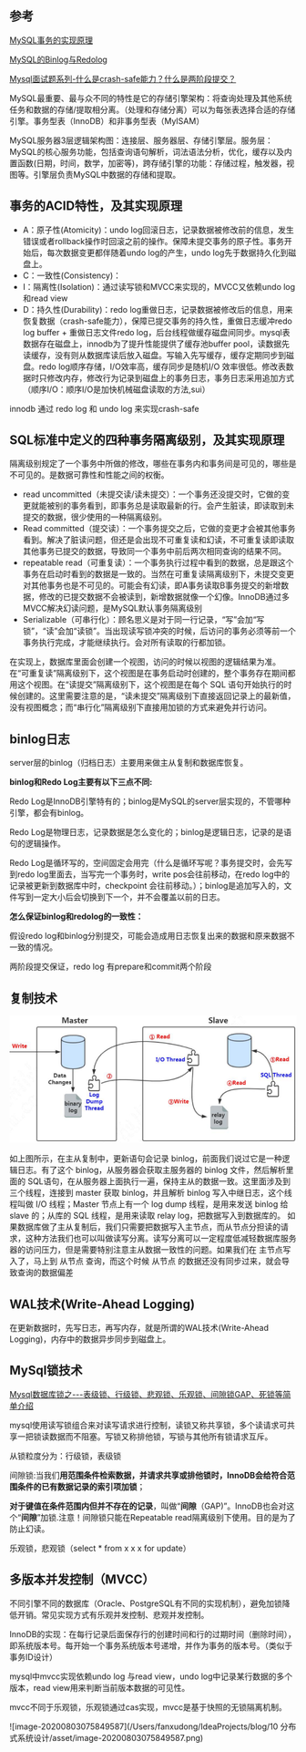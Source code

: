 ## 参考

[MySQL事务的实现原理](https://mp.weixin.qq.com/s/J_UQsL5Xz5akFVgSAo272Q)

[MySQL的Binlog与Redolog](https://www.jianshu.com/p/65eb0526bfc0)

[Mysql面试题系列-什么是crash-safe能力？什么是两阶段提交？](https://zhuanlan.zhihu.com/p/157893102)

MySQL最重要、最与众不同的特性是它的存储引擎架构：将查询处理及其他系统任务和数据的存储/提取相分离。（处理和存储分离）可以为每张表选择合适的存储引擎。事务型表（InnoDB）和非事务型表（MyISAM）



MySQL服务器3层逻辑架构图：连接层、服务器层、存储引擎层。服务层：MySQL的核心服务功能，包括查询语句解析，词法语法分析，优化，缓存以及内置函数(日期，时间，数学，加密等)，跨存储引擎的功能：存储过程，触发器，视图等。引擎层负责MySQL中数据的存储和提取。



## 事务的ACID特性，及其实现原理

- A：原子性(Atomicity)：undo log回滚日志，记录数据被修改前的信息，发生错误或者rollback操作时回滚之前的操作。保障未提交事务的原子性。事务开始后，每次数据变更都伴随着undo log的产生，undo log先于数据持久化到磁盘上。
- C：一致性(Consistency)：
- I：隔离性(Isolation)：通过读写锁和MVCC来实现的，MVCC又依赖undo log和read view
- D：持久性(Durability)：redo log重做日志，记录数据被修改后的信息，用来恢复数据（crash-safe能力），保障已提交事务的持久性，重做日志缓冲redo log buffer + 重做日志文件redo log，后台线程做缓存磁盘间同步。mysql表数据存在磁盘上，innodb为了提升性能提供了缓存池buffer pool，读数据先读缓存，没有则从数据库读后放入磁盘。写输入先写缓存，缓存定期同步到磁盘。redo log顺序存储，I/O效率高，缓存同步是随机I/O 效率很低。修改表数据时只修改内存，修改行为记录到磁盘上的事务日志，事务日志采用追加方式（顺序I/O：顺序I/O是加快机械磁盘读取的方法,sui）

innodb 通过 redo log 和 undo log 来实现crash-safe

## SQL标准中定义的四种事务隔离级别，及其实现原理

隔离级别规定了一个事务中所做的修改，哪些在事务内和事务间是可见的，哪些是不可见的。是数据可靠性和性能之间的权衡。

- read uncommitted（未提交读/读未提交）：一个事务还没提交时，它做的变更就能被别的事务看到，即事务总是读取最新的行。会产生脏读，即读取到未提交的数据，很少使用的一种隔离级别。
- Read committed（提交读）：一个事务提交之后，它做的变更才会被其他事务看到。解决了脏读问题，但还是会出现不可重复读和幻读，不可重复读即读取其他事务已提交的数据，导致同一个事务中前后两次相同查询的结果不同。
- repeatable read（可重复读）：一个事务执行过程中看到的数据，总是跟这个事务在启动时看到的数据是一致的。当然在可重复读隔离级别下，未提交变更对其他事务也是不可见的。可能会有幻读，即A事务读取B事务提交的新增数据，修改的已提交数据不会被读到，新增数据就像一个幻像。InnoDB通过多MVCC解决幻读问题，是MySQL默认事务隔离级别
- Serializable（可串行化）：顾名思义是对于同一行记录，“写”会加“写锁”，“读”会加“读锁”。当出现读写锁冲突的时候，后访问的事务必须等前一个事务执行完成，才能继续执行。会对所有读取的行都加锁。

在实现上，数据库里面会创建一个视图，访问的时候以视图的逻辑结果为准。在“可重复读”隔离级别下，这个视图是在事务启动时创建的，整个事务存在期间都用这个视图。在“读提交”隔离级别下，这个视图是在每个 SQL 语句开始执行的时候创建的。这里需要注意的是，“读未提交”隔离级别下直接返回记录上的最新值，没有视图概念；而“串行化”隔离级别下直接用加锁的方式来避免并行访问。

## binlog日志

server层的binlog（归档日志）主要用来做主从复制和数据库恢复。

**binlog和Redo Log主要有以下三点不同:**

Redo Log是InnoDB引擎特有的；binlog是MySQL的server层实现的，不管哪种引擎，都会有binlog。 

Redo Log是物理日志，记录数据是怎么变化的；binlog是逻辑日志，记录的是语句的逻辑操作。 

Redo Log是循环写的，空间固定会用完（什么是循环写呢？事务提交时，会先写到redo log里面去，当写完一个事务时，write pos会往前移动，在redo log中的记录被更新到数据库中时，checkpoint 会往前移动。）；binlog是追加写入的，文件写到一定大小后会切换到下一个，并不会覆盖以前的日志。

**怎么保证binlog和redolog的一致性：**

假设redo log和binlog分别提交，可能会造成用日志恢复出来的数据和原来数据不一致的情况。

两阶段提交保证，redo log 有prepare和commit两个阶段

## 复制技术

![img](./assert/1287410-20200208193558291-1552322385.png)

如上图所示，在主从复制中，更新语句会记录 binlog，前面我们说过它是一种逻辑日志。有了这个 binlog，从服务器会获取主服务器的 binlog 文件，然后解析里面的 SQL语句，在从服务器上面执行一遍，保持主从的数据一致。这里面涉及到三个线程，连接到 master 获取 binlog，并且解析 binlog 写入中继日志，这个线程叫做 I/O 线程；Master 节点上有一个 log dump 线程，是用来发送 binlog 给 slave 的；从库的 SQL 线程，是用来读取 relay log，把数据写入到数据库的。 如果数据库做了主从复制后，我们只需要把数据写入主节点，而从节点分担读的请求，这种方法我们也可以叫做读写分离。读写分离可以一定程度低减轻数据库服务器的访问压力，但是需要特别注意主从数据一致性的问题。如果我们在 主节点写入了，马上到 从节点 查询，而这个时候 从节点 的数据还没有同步过来，就会导致查询的数据偏差

## WAL技术(Write-Ahead Logging)

在更新数据时，先写日志，再写内存，就是所谓的WAL技术(Write-Ahead Logging)，内存中的数据异步同步到磁盘上。

## MySql锁技术

[Mysql数据库锁之---表级锁、行级锁、悲观锁、乐观锁、间隙锁GAP、死锁等简单介绍](https://blog.csdn.net/With_Her/article/details/81535813)

mysql使用读写锁组合来对读写请求进行控制，读锁又称共享锁，多个读请求可共享一把锁读数据而不阻塞。写锁又称排他锁，写锁与其他所有锁请求互斥。



从锁粒度分为：行级锁，表级锁

间隙锁:当我们**用范围条件检索数据，**并请求共享或排他锁时，InnoDB会给**符合范围条件的已有数据记录的索引项加锁**；

**对于键值在条件范围内但并不存在的记录**，叫做“**间隙**（GAP)”。InnoDB也会对这个“**间隙**”加锁.注意！间隙锁只能在Repeatable read隔离级别下使用。目的是为了防止幻读。

乐观锁，悲观锁（select * from x x x for update）

## 多版本并发控制（MVCC）

不同引擎不同的数据库（Oracle、PostgreSQL有不同的实现机制），避免加锁降低开销。常见实现方式有乐观并发控制、悲观并发控制。

InnoDB的实现：在每行记录后面保存行的创建时间和行的过期时间（删除时间），即系统版本号。每开始一个事务系统版本号递增，并作为事务的版本号。（类似于事务ID设计）

mysql中mvcc实现依赖undo log 与read view，undo log中记录某行数据的多个版本，read view用来判断当前版本数据的可见性。

mvcc不同于乐观锁，乐观锁通过cas实现，mvcc是基于快照的无锁隔离机制。

![image-20200803075849587](/Users/fanxudong/IdeaProjects/blog/10 分布式系统设计/asset/image-20200803075849587.png)

